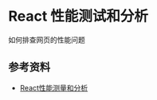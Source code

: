 # React 性能测试和分析



如何排查网页的性能问题



## 参考资料

- [React性能测量和分析](https://juejin.cn/post/6844903869378641933)
